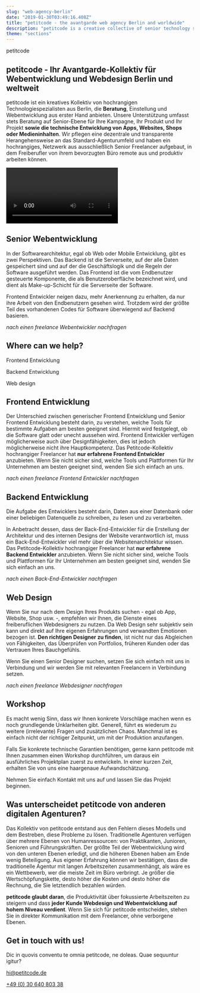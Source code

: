 ```yaml
---
slug: "web-agency-berlin"
date: "2019-01-30T03:49:16.408Z"
title: "petitcode - the avantgarde web agency Berlin and worldwide"
description: "petitcode is a creative collective of senior technology specialists. Whether you need a webdesign freelancer or a complete software solution, we only offer the best."
theme: "sections"
---
```


<Sections>
<Section>
<Columns>
<ColumnContent>

<KnockoutText>petitcode</KnockoutText>

# petitcode - Ihr Avantgarde-Kollektiv für Webentwicklung und Webdesign Berlin und weltweit

petitcode ist ein kreatives Kollektiv von hochrangigen Technologiespezialisten aus Berlin, die **Beratung**, Einstellung und Webentwicklung aus erster Hand anbieten. Unsere Unterstützung umfasst stets Beratung auf Senior-Ebene für Ihre Kampagne, Ihr Produkt und Ihr Projekt **sowie die technische Entwicklung von Apps, Websites, Shops oder Medieninhalten**. Wir pflegen eine dezentrale und transparente Herangehensweise an das Standard-Agenturumfeld und haben ein hochrangiges, Netzwerk aus ausschließlich Senior Freelancer aufgebaut, in dem Freiberufler von ihrem bevorzugten Büro remote aus und produktiv arbeiten können.
</ColumnContent>
<ColumnImage file="med-badr-chemmaoui-630239-unsplash.jpg" alt="our decentralised web agency structure will help you connect to top quality freelancers">
</ColumnImage>
</Columns>
</Section>
<Section>
  <Video youtubeId="Jwkoo9k1tsg" description="Lorem ipsum dolor sit amet, consetetur sadipscing elitr,sed diam nonumy eirmod tempor invidunt."/>
</Section>
<Section>
<Columns reverse contentWidth="6">
<ColumnContent>

# Senior Webentwicklung

In der Softwarearchitektur, egal ob Web oder Mobile Entwicklung, gibt es zwei Perspektiven. Das Backend ist die Serverseite, auf der alle Daten gespeichert sind und auf der die Geschäftslogik und die Regeln der Software ausgeführt werden. Das Frontend ist die vom Endbenutzer gesteuerte Komponente, die als Benutzeroberfläche bezeichnet wird, und dient als Make-up-Schicht für die Serverseite der Software.

Frontend Entwickler neigen dazu, mehr Anerkennung zu erhalten, da nur ihre Arbeit von den Endbenutzern gesehen wird. Trotzdem wird der größte Teil des vorhandenen Codes für Software überwiegend auf Backend basieren.

*nach einen freelance Webentwickler nachfragen*

</ColumnContent>
<ColumnImage file="irfan-simsar-1144378-unsplash.jpg" alt="petitcode’s web design agency only executes state-of-the-art solutions">
</ColumnImage>
</Columns>

<Columns reverse contentWidth="6">
<ColumnContent>

# Where can we help?

<Carousel>
<CarouselNavigation>

Frontend Entwicklung

Backend Entwicklung

Web design

</CarouselNavigation>
<CarouselSlides>
<CarouselSlide>

## Frontend Entwicklung

Der Unterschied zwischen generischer Frontend Entwicklung und Senior Frontend Entwicklung besteht darin, zu verstehen, welche Tools für bestimmte Aufgaben am besten geeignet sind. Hiermit wird festgelegt, ob die Software glatt oder unecht aussehen wird. Frontend Entwickler verfügen möglicherweise auch über Designfähigkeiten, dies ist jedoch möglicherweise nicht ihre Hauptkompetenz. Das Petitcode-Kollektiv hochrangiger Freelancer hat **nur erfahrene Frontend Entwickler** anzubieten. Wenn Sie nicht sicher sind, welche Tools und Plattformen für Ihr Unternehmen am besten geeignet sind, wenden Sie sich einfach an uns.

*nach einen freelance Frontend Entwickler nachfragen*

</CarouselSlide>
<CarouselSlide>

## Backend Entwicklung

Die Aufgabe des Entwicklers besteht darin, Daten aus einer Datenbank oder einer beliebigen Datenquelle zu schreiben, zu lesen und zu verarbeiten.

In Anbetracht dessen, dass der Back-End-Entwickler für die Erstellung der Architektur und des internen Designs der Website verantwortlich ist, muss ein Back-End-Entwickler viel mehr über die Websitenarchitektur wissen. Das Petitcode-Kollektiv hochrangiger Freelancer hat **nur erfahrene Backend Entwickler** anzubieten. Wenn Sie nicht sicher sind, welche Tools und Plattformen für Ihr Unternehmen am besten geeignet sind, wenden Sie sich einfach an uns.

*nach einen Back-End-Entwickler nachfragen*

</CarouselSlide>
<CarouselSlide>

## Web Design

Wenn Sie nur nach dem Design Ihres Produkts suchen - egal ob App, Website, Shop usw. -, empfehlen wir Ihnen, die Dienste eines freiberuflichen Webdesigners zu nutzen. Da Web Design sehr subjektiv sein kann und direkt auf Ihre eigenen Erfahrungen und verwandten Emotionen bezogen ist. **Den richtigen Designer zu finden**, ist nicht nur das Abgleichen von Fähigkeiten, das Überprüfen von Portfolios, früheren Kunden oder das Vertrauen Ihres Bauchgefühls.

Wenn Sie einen Senior Designer suchen, setzen Sie sich einfach mit uns in Verbindung und wir werden Sie mit relevanten Freelancern in Verbindung setzen.

*nach einen freelance Webdesigner nachfragen*

</CarouselSlide>
</CarouselSlides>
</Carousel>
</ColumnContent>
<ColumnImage file="joshua-aragon-1280300-unsplash.jpg" alt="petitcode’s web design agency only executes state-of-the-art solutions">
</ColumnImage>
</Columns>
</Section>
<Section>
<Centered>

# Workshop

Es macht wenig Sinn, dass wir Ihnen konkrete Vorschläge machen wenn es noch grundlegende Unklarheiten gibt. Generell, führt es wiederum zu weitere (irrelevante) Fragen und zusätzlichen Chaos. Manchmal ist es einfach nicht der richtiger Zeitpunkt, um mit der Produktion anzufangen.

Falls Sie konkrete technische Garantien benötigen, gerne kann petitcode mit Ihnen zusammen einen Workshop durchführen, um daraus ein ausführliches Projektplan zuerst zu entwickeln. In einer kurzen Zeit, erhalten Sie von uns eine haargenaue Aufwandschätzung.

Nehmen Sie einfach Kontakt mit uns auf und lassen Sie das Projekt beginnen.

</Centered>
</Section>
<Section>
<Centered>

# Was unterscheidet petitcode von anderen digitalen Agenturen?

Das Kollektiv von petitcode entstand aus den Fehlern dieses Modells und dem Bestreben, diese Probleme zu lösen. Traditionelle Agenturen verfügen über mehrere Ebenen von Humanressourcen: von Praktikanten, Junioren, Senioren und Führungskräften. Der größte Teil der Webentwicklung wird von den unteren Ebenen erledigt, und die höheren Ebenen haben am Ende wenig Beteiligung. Aus eigener Erfahrung können wir bestätigen, dass die traditionelle Agentur mit langen Arbeitszeiten zusammenhängt, als wäre es ein Wettbewerb, wer die meiste Zeit im Büro verbringt. Je größer die Wertschöpfungskette, desto höher die Kosten und desto höher die Rechnung, die Sie letztendlich bezahlen würden.

**petitcode glaubt daran**, die Produktivität über fokussierte Arbeitszeiten zu steigern und dass **jeder Kunde Webdesign und Webentwicklung auf hohem Niveau verdient**. Wenn Sie sich für petitcode entscheiden, stehen Sie in direkter Kommunikation mit dem Freelancer, ohne verborgene Ebenen.

</Centered>
</Section>
<Section inverted>
<SectionContent>
<Grid>
<div>

# Get in touch with us!

Dic in quovis conventu te omnia petitcode, ne doleas. Quae sequuntur igitur?

<a href="mailto:hi@petitcode.de">hi@petitcode.de</a>

<a href="tel:+493064080338">+49 (0) 30 640 803 38</a>

</div>
<ClientForm />
</Grid>
</SectionContent>
</Section>
</Sections>
